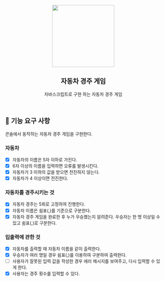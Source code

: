 <p align="middle" >
  <img width="200px;" src="https://user-images.githubusercontent.com/50367798/106415730-2645a280-6493-11eb-876c-ef7172652261.png"/>
</p>
<h2 align="middle">자동차 경주 게임</h2>
<p align="middle">자바스크립트로 구현 하는 자동차 경주 게임</p>
<br>

## 🎯 기능 요구 사항

콘솔에서 동작하는 자동차 경주 게임을 구현한다.

### 자동차

- [x] 자동차의 이름은 5자 이하로 가진다.
- [x] 6자 이상의 이름을 입력하면 오류를 발생시킨다.
- [x] 자동차가 3 이하의 값을 받으면 전진하지 않는다.
- [x] 자동차가 4 이상이면 전진한다.

### 자동차를 경주시키는 것

- [x] 자동차 경주는 5회로 고정하여 진행한다.
- [x] 자동차 이름은 쉼표(,)를 기준으로 구분한다.
- [x] 자동차 경주 게임을 완료한 후 누가 우승했는지 알려준다. 우승자는 한 명 이상일 수 있고 쉼표(,)로 구분한다.

### 입출력에 관한 것

- [x] 자동차를 출력할 때 자동차 이름을 같이 출력한다.
- [x] 우승자가 여러 명일 경우 쉼표(,)를 이용하여 구분하여 출력한다.
- [ ] 사용자가 잘못된 입력 값을 작성한 경우 에러 메시지를 보여주고, 다시 입력할 수 있게 한다.
- [x] 사용자는 경주 횟수를 입력할 수 있다.
